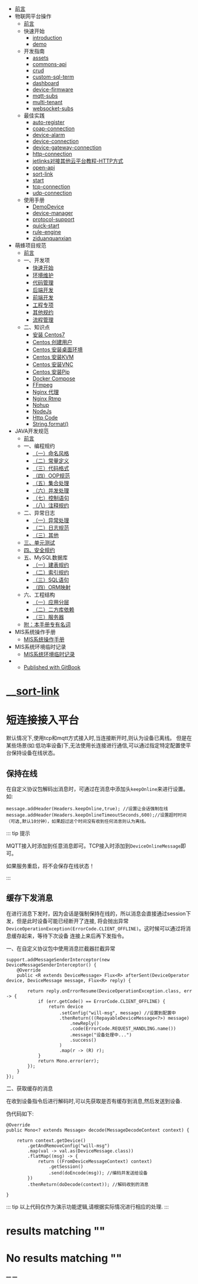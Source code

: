 

  * [ 前言 ](../../)
  * 物联网平台操作 
    * [ 前言 ](../)
    * 快速开始 
      * [ introduction ](../quick-start/introduction.html)
      * [ demo ](../quick-start/demo.html)
    * 开发指南 
      * [ assets ](../dev-guide/assets.html)
      * [ commons-api ](../dev-guide/commons-api.html)
      * [ crud ](../dev-guide/crud.html)
      * [ custom-sql-term ](../dev-guide/custom-sql-term.html)
      * [ dashboard ](../dev-guide/dashboard.html)
      * [ device-firmware ](../dev-guide/device-firmware.html)
      * [ mqtt-subs ](../dev-guide/mqtt-subs.html)
      * [ multi-tenant ](../dev-guide/multi-tenant.html)
      * [ websocket-subs ](../dev-guide/websocket-subs.html)
    * 最佳实践 
      * [ auto-register ](auto-register.html)
      * [ coap-connection ](coap-connection.html)
      * [ device-alarm ](device-alarm.html)
      * [ device-connection ](device-connection.html)
      * [ device-gateway-connection ](device-gateway-connection.html)
      * [ http-connection ](http-connection.html)
      * [ jetlinks对接其他云平台教程-HTTP方式 ](jetlinks对接其他云平台教程-HTTP方式.html)
      * [ open-api ](open-api.html)
      * [ sort-link ](sort-link.html)
      * [ start ](start.html)
      * [ tcp-connection ](tcp-connection.html)
      * [ udp-connection ](udp-connection.html)
    * 使用手册 
      * [ DemoDevice ](../basics-guide/DemoDevice.html)
      * [ device-manager ](../basics-guide/device-manager.html)
      * [ protocol-support ](../basics-guide/protocol-support.html)
      * [ quick-start ](../basics-guide/quick-start.html)
      * [ rule-engine ](../basics-guide/rule-engine.html)
      * [ ziduanquanxian ](../basics-guide/ziduanquanxian.html)
  * 萌蜂项目规范 
    * [ 前言 ](../../萌蜂项目规范/)
    * 一、开发项 
      * [ 快速开始 ](../../萌蜂项目规范/开发项/idea-start.html)
      * [ 环境维护 ](../../萌蜂项目规范/开发项/环境维护.html)
      * [ 代码管理 ](../../萌蜂项目规范/开发项/代码管理.html)
      * [ 后端开发 ](../../萌蜂项目规范/开发项/后端开发.html)
      * [ 前端开发 ](../../萌蜂项目规范/开发项/前端开发.html)
      * [ 工程专项 ](../../萌蜂项目规范/开发项/工程专项.html)
      * [ 其他规约 ](../../萌蜂项目规范/开发项/其他规约.html)
      * [ 流程管理 ](../../萌蜂项目规范/开发项/流程管理.html)
    * 二、知识点 
      * [ 安装 Centos7 ](../../萌蜂项目规范/知识点/install-centos7.html)
      * [ Centos 创建用户 ](../../萌蜂项目规范/知识点/centos-create-user.html)
      * [ Centos 安装桌面环境 ](../../萌蜂项目规范/知识点/centos-install-gnome.html)
      * [ Centos 安装KVM ](../../萌蜂项目规范/知识点/centos-install-kvm.html)
      * [ Centos 安装VNC ](../../萌蜂项目规范/知识点/centos-install-vnc.html)
      * [ Centos 安装Pip ](../../萌蜂项目规范/知识点/centos-install-pip.html)
      * [ Docker Compose ](../../萌蜂项目规范/知识点/docker-compose.html)
      * [ FFmpeg ](../../萌蜂项目规范/知识点/ffmpeg.html)
      * [ Nginx 代理 ](../../萌蜂项目规范/知识点/nginx-prefix.html)
      * [ Nginx Rtmp ](../../萌蜂项目规范/知识点/nginx-rtmp.html)
      * [ Nohup ](../../萌蜂项目规范/知识点/nohup.html)
      * [ NodeJs ](../../萌蜂项目规范/知识点/nodejs-upgrade.html)
      * [ Http Code ](../../萌蜂项目规范/知识点/http-code.html)
      * [ String.format() ](../../萌蜂项目规范/知识点/string-format.html)
  * JAVA开发规范 
    * [ 前言 ](../../JAVA开发规范/)
    * 一、编程规约 
      * [ （一）命名风格 ](../../JAVA开发规范/编程规约/命名风格.html)
      * [ （二）常量定义 ](../../JAVA开发规范/编程规约/常量定义.html)
      * [ （三）代码格式 ](../../JAVA开发规范/编程规约/代码格式.html)
      * [ （四）OOP规范 ](../../JAVA开发规范/编程规约/OOP规范.html)
      * [ （五）集合处理 ](../../JAVA开发规范/编程规约/集合处理.html)
      * [ （六）并发处理 ](../../JAVA开发规范/编程规约/并发处理.html)
      * [ （七）控制语句 ](../../JAVA开发规范/编程规约/控制语句.html)
      * [ （八）注释规约 ](../../JAVA开发规范/编程规约/注释规约.html)
    * 二、异常日志 
      * [ （一）异常处理 ](../../JAVA开发规范/异常日志/异常处理.html)
      * [ （二）日志规范 ](../../JAVA开发规范/异常日志/日志规约.html)
      * [ （三）其他 ](../../JAVA开发规范/异常日志/其他.html)
    * [ 三、单元测试 ](../../JAVA开发规范/单元测试.html)
    * [ 四、安全规约 ](../../JAVA开发规范/安全规约.html)
    * 五、MySQL数据库 
      * [ （一）建表规约 ](../../JAVA开发规范/MySQL数据库/建表规约.html)
      * [ （二）索引规约 ](../../JAVA开发规范/MySQL数据库/索引规约.html)
      * [ （三）SQL语句 ](../../JAVA开发规范/MySQL数据库/SQL语句.html)
      * [ （四）ORM映射 ](../../JAVA开发规范/MySQL数据库/ORM映射.html)
    * 六、工程结构 
      * [ （一）应用分层 ](../../JAVA开发规范/工程结构/应用分层.html)
      * [ （二）二方库依赖 ](../../JAVA开发规范/工程结构/二方库依赖.html)
      * [ （三）服务器 ](../../JAVA开发规范/工程结构/服务器.html)
    * [ 附：本手册专有名词 ](../../JAVA开发规范/本手册专有名词.html)
  * MIS系统操作手册 
    * [ MIS系统操作手册 ](../../用户操作手册/用户操作手册.html)
  * MIS系统环境临时记录 
    * [ MIS系统环境临时记录 ](../../MIS系统环境临时记录/组态和大屏连接地址配置.html)
  *   * [ Published with GitBook ](https://www.gitbook.com)

#  __[sort-link](../..)

# 短连接接入平台

默认情况下,使用tcp和mqtt方式接入时,当连接断开时,则认为设备已离线。
但是在某些场景(如:低功率设备)下,无法使用长连接进行通信,可以通过指定特定配置使平台保持设备在线状态。

## 保持在线

在自定义协议包解码出消息时，可通过在消息中添加头`keepOnline`来进行设置。如:

    
    
    message.addHeader(Headers.keepOnline,true); //设置让会话强制在线
    message.addHeader(Headers.keepOnlineTimeoutSeconds,600);//设置超时时间（可选,默认10分钟），如果超过这个时间没有收到任何消息则认为离线。
    

::: tip 提示

MQTT接入时添加到任意消息即可。TCP接入时添加到`DeviceOnlineMessage`即可。

如果服务重启，将不会保存在线状态！

:::

## 缓存下发消息

在进行消息下发时，因为会话是强制保持在线的，所以消息会直接通过session下发，但是此时设备可能已经断开了连接,
将会抛出异常`DeviceOperationException(ErrorCode.CLIENT_OFFLINE)`。这时候可以通过将消息缓存起来，等待下次设备
连接上来后再下发指令。

一、在自定义协议包中使用消息拦截器拦截异常

    
    
    support.addMessageSenderInterceptor(new DeviceMessageSenderInterceptor() {
        @Override
        public <R extends DeviceMessage> Flux<R> afterSent(DeviceOperator device, DeviceMessage message, Flux<R> reply) {
    
            return reply.onErrorResume(DeviceOperationException.class, err -> {
                if (err.getCode() == ErrorCode.CLIENT_OFFLINE) {
                    return device
                        .setConfig("will-msg", message) //设置到配置中
                        .thenReturn(((RepayableDeviceMessage<?>) message)
                            .newReply()
                            .code(ErrorCode.REQUEST_HANDLING.name())
                            .message("设备处理中...")
                            .success()
                        )
                        .map(r -> (R) r);
                }
                return Mono.error(err);
            });
        }
    });
    

二、获取缓存的消息

在收到设备指令后进行解码时,可以先获取是否有缓存到消息,然后发送到设备.

伪代码如下:

    
    
    @Override
    public Mono<? extends Message> decode(MessageDecodeContext context) {
    
        return context.getDevice()
            .getAndRemoveConfig("will-msg")
            .map(val -> val.as(DeviceMessage.class))
            .flatMap((msg) -> {
                return ((FromDeviceMessageContext) context)
                    .getSession()
                    .send(doEncode(msg)); //编码并发送给设备
            })
            .thenReturn(doDecode(context)); //解码收到的消息
    
    }
    

::: tip 以上代码仅作为演示功能逻辑,请根据实际情况进行相应的处理. :::

#  results matching ""

# No results matching ""

[ __](open-api.html) [ __](start.html)

